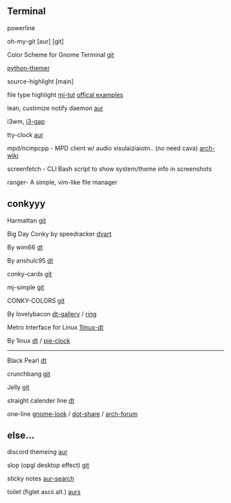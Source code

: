 Terminal
---
powerline 

oh-my-git [aur] [git]

Color Scheme for Gnome Terminal [git](http://mayccoll.github.io/Gogh/)

[python-themer](https://aur.archlinux.org/packages/python-themer-git/)

source-highlight [main]

file type highlight [mj-tut](https://forum.manjaro.org/t/improved-less-pager-colors-and-pdfs/21249) [offical examples](http://www.gnu.org/software/src-highlite/style_examples.html)

lean, custimize notify daemon [aur](https://aur.archlinux.org/packages/dunst-git/)

i3wm, [i3-gap](https://github.com/Airblader/i3)

tty-clock [aur](https://aur.archlinux.org/packages/?O=0&K=tty-clock)

mpd/ncmpcpp - MPD client w/ audio visulaiziaiotn.. (no need cava)
[arch-wiki](https://wiki.archlinux.org/index.php/ncmpcpp)

screenfetch - CLI Bash script to show system/theme info in screenshots

ranger- A simple, vim-like file manager


conkyyy
---
Harmattan [git](https://github.com/zagortenay333/Harmattan)

Big Day Conky by speedracker [dvart](http://speedracker.deviantart.com/art/Big-Day-Conky-642979428)

By wim66 [dt](http://wim66.deviantart.com/art/Conky-bars-sample-653066719)

By anshulc95 [dt](http://anshulc95.deviantart.com/art/my-i3wm-Manjaro-Monokai-August-screenshot-553172764)

conky-cards [git](https://github.com/amhndu/conky-cards)

mj-simple [git](https://github.com/pablomario/Manjaro-simple-conky-theme)

CONKY-COLORS [git](https://aur.archlinux.org/packages/conky-colors-git/)

By lovelybacon [dt-gallery](http://lovelybacon.deviantart.com/gallery/43430781/conky) 
/ [ring](http://lovelybacon.deviantart.com/art/Conky-ringl-381131622)

Metro Interface for Linux [1linux-dt](http://1inux.deviantart.com/art/Metro-Interface-for-Linux-342402045)

By 1inux [dt](http://1inux.deviantart.com/) 
/ [pie-clock](http://1inux.deviantart.com/art/Pie-Clock-for-Conky-346324432) 

---

Black Pearl [dt](http://ninquitassar.deviantart.com/art/Black-Pearl-Conky-281468275)

crunchbang [git](https://github.com/simon-weber/crunchbang-conf/blob/master/.conkyrc)

Jelly [git](https://github.com/zagortenay333/jelly-conky)

straight calender line [dt](http://fatamorgana2012.deviantart.com/art/Conky-Line-Calendar-199676033)

one-line [gnome-look](https://www.gnome-look.org/content/show.php/Conky+scripts?content=52896) 
/ [dot-share](http://dotshare.it/dots/357/) 
/ [arch-forum](https://bbs.archlinux.org/viewtopic.php?id=48135)



else...
---
discord themeing [aur](https://aur.archlinux.org/packages/betterdiscord/) 

slop (opgl desktop effect) [git](https://aur.archlinux.org/packages/slop-git/)

sticky notes
[aur-search](https://aur.archlinux.org/packages/?O=0&SeB=nd&K=sticky+notes&outdated=&SB=n&SO=a&PP=50&do_Search=Go)

toilet (figlet ascii alt.)
[aurs](https://aur.archlinux.org/packages/?O=0&SeB=nd&K=toilet&outdated=&SB=n&SO=a&PP=50&do_Search=Go)
